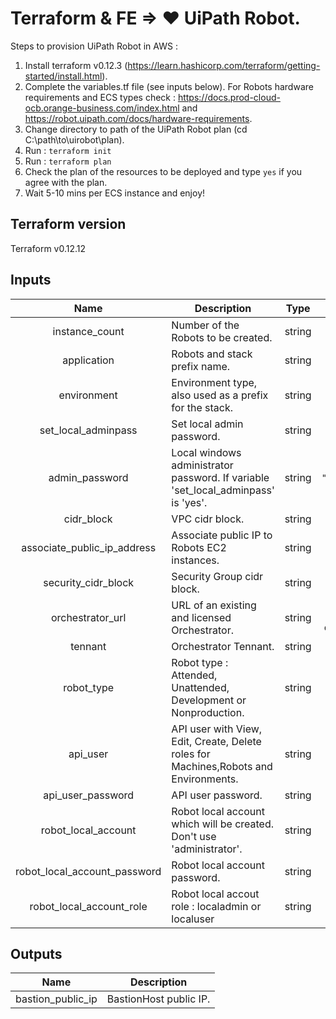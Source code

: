 # Terraform & FE => ♥ UiPath Robot.
Steps to provision UiPath Robot in AWS :
1. Install terraform  v0.12.3 (https://learn.hashicorp.com/terraform/getting-started/install.html).
2. Complete the variables.tf file (see inputs below). For Robots hardware requirements and ECS types check : https://docs.prod-cloud-ocb.orange-business.com/index.html  and https://robot.uipath.com/docs/hardware-requirements.
3. Change directory to path of the UiPath Robot plan (cd C:\path\to\uirobot\plan).
4. Run : ` terraform init `
5. Run : ` terraform plan `
6. Check the plan of the resources to be deployed and type ` yes ` if you agree with the plan.
7. Wait 5-10 mins per ECS instance and enjoy!

## Terraform version
Terraform v0.12.12

## Inputs

| Name | Description | Type | Default | Required |
|:----:|-----|:----:|:----:|:--:|
| instance\_count | Number of the Robots to be created. | string | `"2"` | yes |
| application | Robots and stack prefix name. | string | `"uirobot"` | yes |
| environment | Environment type, also used as a prefix for the stack. | string | `"prod"` | yes |
| set\_local\_adminpass | Set local admin password. | string | `"yes"` | yes |
| admin\_password | Local windows administrator password. If variable 'set_local_adminpass' is 'yes'. | string | `"Local@dminP@55!*"` | yes |
| cidr\_block | VPC cidr block. | string | `"10.0.0.0/16"` | yes |
| associate\_public\_ip\_address | Associate public IP to Robots EC2 instances. | string | `"false"` | yes |
| security\_cidr\_block | Security Group cidr block. | string | `"0.0.0.0/0"` | yes |
| orchestrator\_url | URL of an existing and licensed Orchestrator. | string | `"https://my-licensed-orchestrator.net"` | yes |
| tennant | Orchestrator Tennant. | string | `"default"` | yes |
| robot\_type | Robot type : Attended, Unattended, Development or Nonproduction. | string | `"Unattended"` | yes |
| api\_user | API user with View, Edit, Create, Delete roles for Machines,Robots and Environments. | string | `"apiUser"` | yes |
| api\_user\_password | API user password. | string | `"ApiP@ssWd"` | yes |
| robot\_local\_account | Robot local account which will be created. Don't use 'administrator'. | string | `"robolocal"` | yes |
| robot\_local\_account\_password | Robot local account password. | string | `"R@pVPsf@Fx"` | yes |
| robot\_local\_account\_role | Robot local accout role : localadmin or localuser | string | `"localadmin"` | yes |

## Outputs

| Name | Description |
|------|-------------|
| bastion\_public\_ip | BastionHost public IP. |

